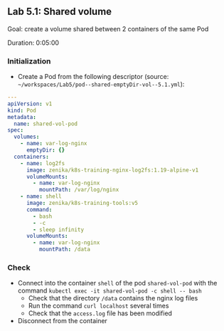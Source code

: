 ## Lab 5.1: Shared volume

Goal: create a volume shared between 2 containers of the same Pod

Duration: 0:05:00

### Initialization

- Create a Pod from the following descriptor (source: `~/workspaces/Lab5/pod--shared-emptyDir-vol--5.1.yml`):

```yaml
---
apiVersion: v1
kind: Pod
metadata:
  name: shared-vol-pod
spec:
  volumes:
    - name: var-log-nginx
      emptyDir: {}
  containers:
    - name: log2fs
      image: zenika/k8s-training-nginx-log2fs:1.19-alpine-v1
      volumeMounts:
        - name: var-log-nginx
          mountPath: /var/log/nginx
    - name: shell
      image: zenika/k8s-training-tools:v5
      command:
        - bash
        - -c
        - sleep infinity
      volumeMounts:
        - name: var-log-nginx
          mountPath: /data
```

### Check

- Connect into the container `shell` of the pod `shared-vol-pod` with the command `kubectl exec -it shared-vol-pod -c shell -- bash`
  - Check that the directory `/data` contains the nginx log files
  - Run the command `curl localhost` several times
  - Check that the `access.log` file has been modified
- Disconnect from the container

<div class="pb"></div>
